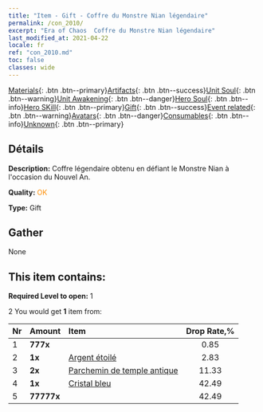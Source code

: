 ```yaml
---
title: "Item - Gift - Coffre du Monstre Nian légendaire"
permalink: /con_2010/
excerpt: "Era of Chaos  Coffre du Monstre Nian légendaire"
last_modified_at: 2021-04-22
locale: fr
ref: "con_2010.md"
toc: false
classes: wide
---
```

 [Materials](/ItemsFR/){: .btn .btn--primary}[Artifacts](/ItemsFR/Artifacts/){: .btn .btn--success}[Unit Soul](/ItemsFR/UnitSoul/){: .btn .btn--warning}[Unit Awakening](/ItemsFR/UnitAwakening/){: .btn .btn--danger}[Hero Soul](/ItemsFR/HeroSoul/){: .btn .btn--info}[Hero SKill](/ItemsFR/HeroSkill/){: .btn .btn--primary}[Gift](/ItemsFR/Gift/){: .btn .btn--success}[Event related](/ItemsFR/Events/){: .btn .btn--warning}[Avatars](/ItemsFR/Avatars/){: .btn .btn--danger}[Consumables](/ItemsFR/Consumables/){: .btn .btn--info}[Unknown](/ItemsFR/Unknown/){: .btn .btn--primary}

## Détails
 **Description:** Coffre légendaire obtenu en défiant le Monstre Nian à l'occasion du Nouvel An.

 **Quality:** <span style="color: #FF8C00">OK</span>

 **Type:** Gift

## Gather

  None

## This item contains:

 **Required Level to open:** 1

 2 You would get **1** item  from:

  | Nr | Amount |     Item    | Drop Rate,% |
  |:---|:-------|:------------|:---------:|
  | 1 |  **777x** | <i class="fas fa-gem"/> | 0.85 | 
  | 2 |  **1x** | [Argent étoilé](/fr/Items/con_969/) | 2.83 | 
  | 3 |  **2x** | [Parchemin de temple antique](/fr/Items/con_697/) | 11.33 | 
  | 4 |  **1x** | [Cristal bleu](/fr/Items/con_716/) | 42.49 | 
  | 5 |  **77777x** | <i class="fas fa-coins"/> | 42.49 | 
